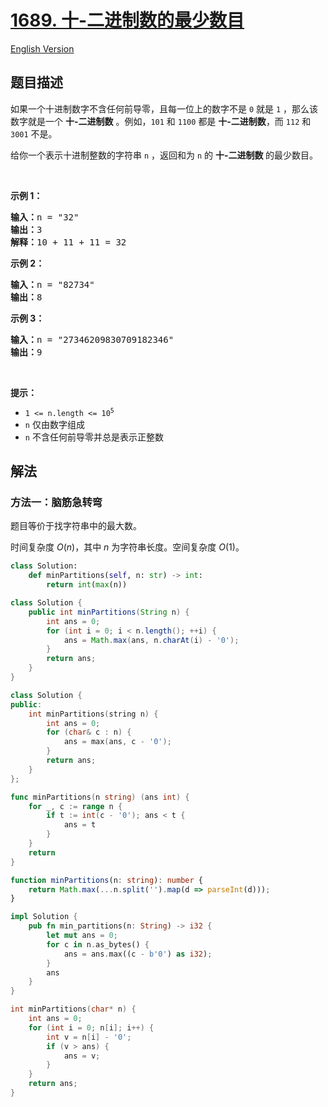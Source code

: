 # [1689. 十-二进制数的最少数目](https://leetcode.cn/problems/partitioning-into-minimum-number-of-deci-binary-numbers)

[English Version](/solution/1600-1699/1689.Partitioning%20Into%20Minimum%20Number%20Of%20Deci-Binary%20Numbers/README_EN.md)

<!-- tags:贪心,字符串 -->

## 题目描述

<!-- 这里写题目描述 -->

<p>如果一个十进制数字不含任何前导零，且每一位上的数字不是 <code>0</code> 就是 <code>1</code> ，那么该数字就是一个 <strong>十-二进制数</strong> 。例如，<code>101</code> 和 <code>1100</code> 都是 <strong>十-二进制数</strong>，而 <code>112</code> 和 <code>3001</code> 不是。</p>

<p>给你一个表示十进制整数的字符串 <code>n</code> ，返回和为 <code>n</code> 的 <strong>十-二进制数 </strong>的最少数目。</p>

<p> </p>

<p><strong>示例 1：</strong></p>

<pre><strong>输入：</strong>n = "32"
<strong>输出：</strong>3
<strong>解释：</strong>10 + 11 + 11 = 32
</pre>

<p><strong>示例 2：</strong></p>

<pre><strong>输入：</strong>n = "82734"
<strong>输出：</strong>8
</pre>

<p><strong>示例 3：</strong></p>

<pre><strong>输入：</strong>n = "27346209830709182346"
<strong>输出：</strong>9
</pre>

<p> </p>

<p><strong>提示：</strong></p>

<ul>
	<li><code>1 &lt;= n.length &lt;= 10<sup>5</sup></code></li>
	<li><code>n</code> 仅由数字组成</li>
	<li><code>n</code> 不含任何前导零并总是表示正整数</li>
</ul>

## 解法

### 方法一：脑筋急转弯

题目等价于找字符串中的最大数。

时间复杂度 $O(n)$，其中 $n$ 为字符串长度。空间复杂度 $O(1)$。

<!-- tabs:start -->

```python
class Solution:
    def minPartitions(self, n: str) -> int:
        return int(max(n))
```

```java
class Solution {
    public int minPartitions(String n) {
        int ans = 0;
        for (int i = 0; i < n.length(); ++i) {
            ans = Math.max(ans, n.charAt(i) - '0');
        }
        return ans;
    }
}
```

```cpp
class Solution {
public:
    int minPartitions(string n) {
        int ans = 0;
        for (char& c : n) {
            ans = max(ans, c - '0');
        }
        return ans;
    }
};
```

```go
func minPartitions(n string) (ans int) {
	for _, c := range n {
		if t := int(c - '0'); ans < t {
			ans = t
		}
	}
	return
}
```

```ts
function minPartitions(n: string): number {
    return Math.max(...n.split('').map(d => parseInt(d)));
}
```

```rust
impl Solution {
    pub fn min_partitions(n: String) -> i32 {
        let mut ans = 0;
        for c in n.as_bytes() {
            ans = ans.max((c - b'0') as i32);
        }
        ans
    }
}
```

```c
int minPartitions(char* n) {
    int ans = 0;
    for (int i = 0; n[i]; i++) {
        int v = n[i] - '0';
        if (v > ans) {
            ans = v;
        }
    }
    return ans;
}
```

<!-- tabs:end -->

<!-- end -->
